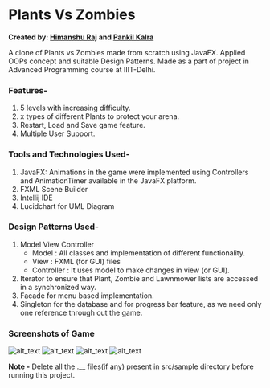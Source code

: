 # Plants Vs Zombies
**Created by:
[Himanshu Raj](https://www.github.com/himanshuraj18) and [Pankil Kalra](https://www.github.com/pankilkalra)**

A clone of Plants vs Zombies made from scratch using JavaFX. Applied OOPs concept and suitable Design Patterns.
Made as a part of project in Advanced Programming course at IIIT-Delhi.

### Features-
1. 5 levels with increasing difficulty.
2. x types of different Plants to protect your arena.
3. Restart, Load and Save game feature.
4. Multiple User Support.

### Tools and Technologies Used-
1. JavaFX:  Animations in the game were implemented using Controllers and AnimationTimer available in the JavaFX platform.
2. FXML Scene Builder
3. Intellij IDE
4. Lucidchart for UML Diagram

### Design Patterns Used-
1. Model View Controller
   - Model : All classes and implementation of different functionality.
   - View  : FXML (for GUI) files
   - Controller : It uses model to make changes in view (or GUI).
2. Iterator to ensure that Plant, Zombie and Lawnmower lists are accessed in a synchronized way.
3. Facade for menu based implementation.
4. Singleton for the database and for progress bar feature, as we need only one reference through out the game.

### Screenshots of Game
![alt_text](https://github.com/himanshuraj18/PlantsVsZombies/blob/master/Screenshots/final-1.png)
![alt_text](https://github.com/himanshuraj18/PlantsVsZombies/blob/master/Screenshots/final-2.png)
![alt_text](https://github.com/himanshuraj18/PlantsVsZombies/blob/master/Screenshots/final-3.png)
![alt_text](https://github.com/himanshuraj18/PlantsVsZombies/blob/master/Screenshots/final-4.png)

**Note -** Delete all the .__ files(if any) present in src/sample directory before running this project.

